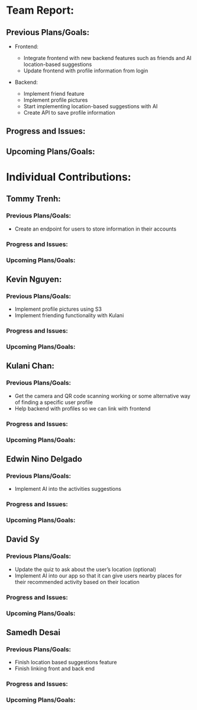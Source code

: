 # Team Report:
## Previous Plans/Goals:
- Frontend:
  - Integrate frontend with new backend features such as friends and AI location-based suggestions
  - Update frontend with profile information from login

- Backend:
  - Implement friend feature 
  - Implement profile pictures
  - Start implementing location-based suggestions with AI
  - Create API to save profile information
## Progress and Issues:

## Upcoming Plans/Goals:

# Individual Contributions: 
## Tommy Trenh:
### Previous Plans/Goals:
- Create an endpoint for users to store information in their accounts
### Progress and Issues:

### Upcoming Plans/Goals:

## Kevin Nguyen: 
### Previous Plans/Goals:
- Implement profile pictures using S3 
- Implement friending functionality with Kulani
### Progress and Issues:

### Upcoming Plans/Goals:

## Kulani Chan: 
### Previous Plans/Goals:
- Get the camera and QR code scanning working or some alternative way of finding a specific user profile
- Help backend with profiles so we can link with frontend
### Progress and Issues:

### Upcoming Plans/Goals:

## Edwin Nino Delgado
### Previous Plans/Goals:
- Implement AI into the activities suggestions
### Progress and Issues:

### Upcoming Plans/Goals:

## David Sy
### Previous Plans/Goals:
- Update the quiz to ask about the user’s location (optional)
- Implement AI into our app so that it can give users nearby places for their recommended activity based on their location
### Progress and Issues:

### Upcoming Plans/Goals:

## Samedh Desai
### Previous Plans/Goals:
- Finish location based suggestions feature
- Finish linking front and back end
### Progress and Issues:

### Upcoming Plans/Goals:
